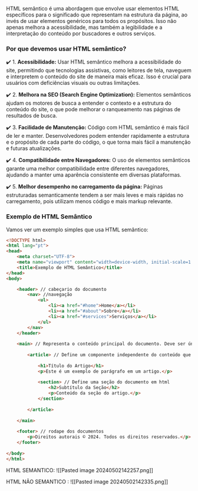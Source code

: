 HTML semântico é uma abordagem que envolve usar elementos HTML específicos para o significado que representam na estrutura da página, ao invés de usar elementos genéricos para todos os propósitos. Isso não apenas melhora a acessibilidade, mas também a legibilidade e a interpretação do conteúdo por buscadores e outros serviços.

### Por que devemos usar HTML semântico?

✔️ 1.  **Acessibilidade:** Usar HTML semântico melhora a acessibilidade do site, permitindo que tecnologias assistivas, como leitores de tela, naveguem e interpretem o conteúdo do site de maneira mais eficaz. Isso é crucial para usuários com deficiências visuais ou outras limitações.

✔️ 2. **Melhora na SEO (Search Engine Optimization):** Elementos semânticos ajudam os motores de busca a entender o contexto e a estrutura do conteúdo do site, o que pode melhorar o ranqueamento nas páginas de resultados de busca.

✔️ 3. **Facilidade de Manutenção:** Código com HTML semântico é mais fácil de ler e manter. Desenvolvedores podem entender rapidamente a estrutura e o propósito de cada parte do código, o que torna mais fácil a manutenção e futuras atualizações.

✔️ 4. **Compatibilidade entre Navegadores:** O uso de elementos semânticos garante uma melhor compatibilidade entre diferentes navegadores, ajudando a manter uma aparência consistente em diversas plataformas.

✔️ 5. **Melhor desempenho no carregamento da página:** Páginas estruturadas semanticamente tendem a ser mais leves e mais rápidas no carregamento, pois utilizam menos código e mais markup relevante.

### Exemplo de HTML Semântico

Vamos ver um exemplo simples que usa HTML semântico:

```html
<!DOCTYPE html>
<html lang="pt">
<head>
    <meta charset="UTF-8">
    <meta name="viewport" content="width=device-width, initial-scale=1.0">
    <title>Exemplo de HTML Semântico</title>
</head>
<body>

    <header> // cabeçario do documento 
        <nav> //navegação
            <ul>
                <li><a href="#home">Home</a></li>
                <li><a href="#about">Sobre</a></li>
                <li><a href="#services">Serviços</a></li>
            </ul>
        </nav>
    </header>
    
    <main> // Representa o conteúdo principal do documento. Deve ser único e central para o entendimento do documento.
    
        <article> // Define um componente independente do conteúdo que pode ser distribuído independentemente do restante do site, como um post de blog.
        
            <h1>Título do Artigo</h1>
            <p>Este é um exemplo de parágrafo em um artigo.</p>
            
            <section> // Define uma seção do documento em html  
                <h2>Subtítulo da Seção</h2>
                <p>Conteúdo da seção do artigo.</p>
            </section>
            
        </article>
        
    </main>
    
    <footer> // rodape dos documentos 
        <p>Direitos autorais © 2024. Todos os direitos reservados.</p>
    </footer>
    
</body>
</html>
```


HTML SEMANTICO:
![[Pasted image 20240502142257.png]]

HTML NÃO SEMANTICO :
![[Pasted image 20240502142335.png]]
